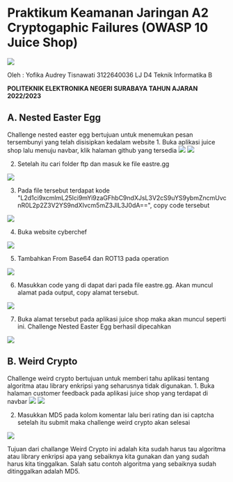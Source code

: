<h1>Praktikum Keamanan Jaringan 
A2 Cryptogaphic Failures (OWASP 10 Juice Shop)</h1>

<img src="img/logo_pens.png">

Oleh :
Yofika Audrey Tisnawati
3122640036
LJ D4 Teknik Informatika B

<b>POLITEKNIK ELEKTRONIKA NEGERI SURABAYA
TAHUN AJARAN 2022/2023</b>

<h2><b>A. Nested Easter Egg</b></h2>
Challenge nested easter egg bertujuan untuk menemukan pesan tersembunyi yang telah disisipkan kedalam website
1. Buka aplikasi juice shop lalu menuju navbar, klik halaman github yang tersedia

<img src="img/1.png">
<img src="img/2.png">

2. Setelah itu cari folder ftp dan masuk ke file eastre.gg

<img src="img/3.png">

3. Pada file tersebut terdapat kode "L2d1ci9xcmlmL25lci9mYi9zaGFhbC9ndXJsL3V2cS9uYS9ybmZncmUvcnR0L2p2Z3V2YS9ndXIvcm5mZ3JlL3J0dA==", copy code tersebut

<img src="img/4.png">

4. Buka website cyberchef

<img src="img/5.png">

5. Tambahkan From Base64 dan ROT13 pada operation

<img src="img/6.png">

6. Masukkan code yang di dapat dari pada file eastre.gg. Akan muncul alamat pada output, copy alamat tersebut.
<img src="img/7.png">

7. Buka alamat tersebut pada aplikasi juice shop maka akan muncul seperti ini. Challenge Nested Easter Egg berhasil dipecahkan

<img src="img/8.png">


<h2><b>B. Weird Crypto</b></h2>
Challenge weird crypto bertujuan untuk memberi tahu aplikasi tentang algoritma atau library enkripsi yang seharusnya tidak digunakan.
1. Buka halaman customer feedback pada aplikasi juice shop yang terdapat di navbar

<img src="img/9.png">
<img src="img/10.png">

2. Masukkan MD5 pada kolom komentar lalu beri rating dan isi captcha setelah itu submit maka challenge weird crypto akan selesai

<img src="img/11.png">

Tujuan dari challange Weird Crypto ini adalah kita sudah harus tau algoritma atau library enkripsi apa yang sebaiknya kita gunakan dan yang sudah harus kita tinggalkan. Salah satu contoh algoritma yang sebaiknya sudah ditinggalkan adalah MD5.
